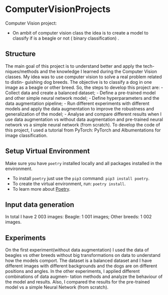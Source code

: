 # ComputerVisionProjects

Computer Vision project:

- On ambit of computer vision class the idea is to create a model to classify if is a beagle or not ( binary classification) .

## Structure

The main goal of this project is to understand better and apply the tech- niques/methods and the knowledge I learned during the Computer Vision classes. My idea was to use computer vision to solve a real problem related to distin- guishing dog breeds. The objective is to classify a dog in one image as a beagle or other breed.
So, the steps to develop this project are:
    - Collect data and create a balanced dataset;
    - Define a pre-trained model and other simple neural network model;
    - Define hyperparameters and the data augmentation pipeline;
    - Run different experiments with different models and apply the data augmentation to improve the robustness and generalization of the model;
    - Analyse and compare different results when I use data augmentation vs without data augmentation and pre-trained neural network vs a simple neural network (from scratch).
To develop the code of this project, I used a tutorial from PyTorch: PyTorch and Albumentations for image classification.


## Setup Virtual Environment

Make sure you have `poetry` installed locally and all packages installed in the environment.

- To install `poetry` just use the `pip3` command: `pip3 install poetry`.
- To create the virtual environment, run: `poetry install`.
- To learn more about [Poetry](https://python-poetry.org/docs/).

## Input data generation

In total I have 2 003 images: Beagle: 1 001 images; Other breeds: 1 002 images.


## Experiments
On the first experiment(without data augmentation) I used the data of beagles vs other breeds without big transformations on data to understand how the models comport. The dataset is a balanced dataset and I have different images with different backgrounds and the dogs are on different positions and angles.
In the other experiments, I applied different combinations of data augmen- tation methods and analyze the behaviour of the model and results.
Also, I compared the results for the pre-trained model vs a simple Neural Network (from scratch).
